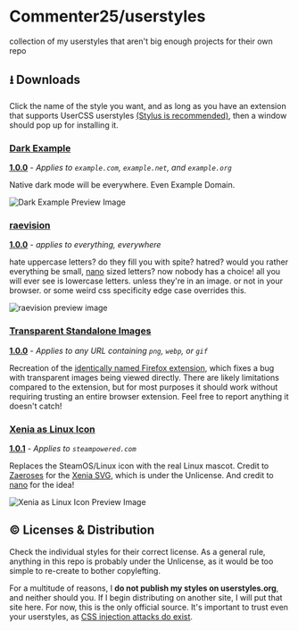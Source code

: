 # Commenter25/userstyles
collection of my userstyles that aren't big enough projects for their own repo

## ⭳ Downloads
Click the name of the style you want, and as long as you have an extension that supports UserCSS userstyles [(Stylus is recommended)](https://github.com/openstyles/stylus), then a window should pop up for installing it.

### [Dark Example](https://raw.githubusercontent.com/Commenter25/userstyles/master/darkexample/darkexample.user.css)  

[**1.0.0**](https://github.com/Commenter25/userstyles/blob/main/darkexample/CHANGELOG.md) - _Applies to `example.com`, `example.net`, and `example.org`_

Native dark mode will be everywhere. Even Example Domain.

![Dark Example Preview Image](https://raw.githubusercontent.com/Commenter25/userstyles/master/darkexample/preview.png)

### [raevision](https://raw.githubusercontent.com/commenter25/userstyles/master/raevision/raevision.user.css)  

[**1.0.0**](https://github.com/commenter25/userstyles/blob/main/raevision/changelog.md) - _applies to everything, everywhere_

hate uppercase letters? do they fill you with spite? hatred? would you rather everything be small, [nano](https://twitter.com/nano_pone) sized letters? now nobody has a choice! all you will ever see is lowercase letters. unless they're in an image. or not in your browser. or some weird css specificity edge case overrides this.

![raevision preview image](https://raw.githubusercontent.com/commenter25/userstyles/master/raevision/preview.png)

### [Transparent Standalone Images](https://raw.githubusercontent.com/Commenter25/userstyles/master/tpimgs/tpimgs.user.css)  

[**1.0.0**](https://github.com/Commenter25/userstyles/blob/main/tpimgs/CHANGELOG.md) - _Applies to any URL containing `png`, `webp`, or `gif`_

Recreation of the [identically named Firefox extension](https://addons.mozilla.org/en-US/firefox/addon/transparent-standalone-image/), which fixes a bug with transparent images being viewed directly. There are likely limitations compared to the extension, but for most purposes it should work without requiring trusting an entire browser extension. Feel free to report anything it doesn't catch!

### [Xenia as Linux Icon](https://raw.githubusercontent.com/Commenter25/userstyles/master/xeniasteam/xeniasteam.user.css)  

[**1.0.1**](https://github.com/Commenter25/userstyles/blob/main/xeniasteam/CHANGELOG.md) - _Applies to `steampowered.com`_

Replaces the SteamOS/Linux icon with the real Linux mascot. Credit to [Zaeroses](https://chitter.xyz/@Zaeroses) for the [Xenia SVG](https://github.com/Zaeroses/refind-icons/blob/main/os_linux.svg), which is under the Unlicense. And credit to [nano](https://twitter.com/nano_pone) for the idea!

![Xenia as Linux Icon Preview Image](https://raw.githubusercontent.com/Commenter25/userstyles/master/xeniasteam/preview.png)

## © Licenses & Distribution
Check the individual styles for their correct license. As a general rule, anything in this repo is probably under the Unlicense, as it would be too simple to re-create to bother copylefting.

For a multitude of reasons, I **do not publish my styles on userstyles.org**, and neither should you. If I begin distributing on another site, I will put that site here. For now, this is the only official source. It's important to trust even your userstyles, as [CSS injection attacks do exist](https://www.mike-gualtieri.com/css-exfil-vulnerability-tester).
